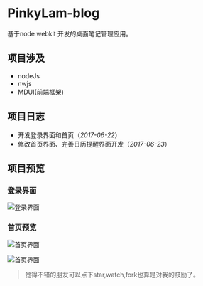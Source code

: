 # PinkyLam-blog
基于node webkit 开发的桌面笔记管理应用。

## 项目涉及
- nodeJs
- nwjs
- MDUI(前端框架)

## 项目日志
- 开发登录界面和首页（*2017-06-22*）
- 修改首页界面、完善日历提醒界面开发（*2017-06-23*）

## 项目预览

### 登录界面

![登录界面](https://github.com/handexing/PinkyLam-blog/raw/master/preview/login.png)

### 首页预览

![首页界面](https://github.com/handexing/PinkyLam-blog/raw/master/preview/index.png)

![首页界面](https://github.com/handexing/PinkyLam-blog/raw/master/preview/m_calendar.png)


> 觉得不错的朋友可以点下star,watch,fork也算是对我的鼓励了。
